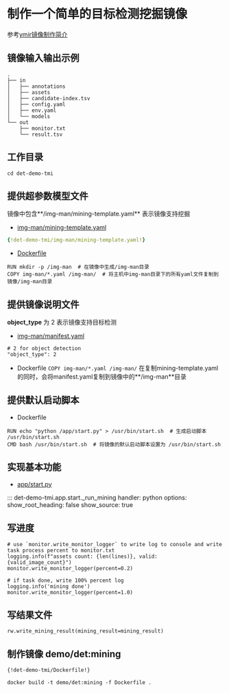 # 制作一个简单的目标检测挖掘镜像

参考[ymir镜像制作简介](../overview/ymir-executor.md)

## 镜像输入输出示例
```
.
├── in
│   ├── annotations
│   ├── assets
│   ├── candidate-index.tsv
│   ├── config.yaml
│   ├── env.yaml
│   └── models
└── out
    ├── monitor.txt
    └── result.tsv
```

## 工作目录

```
cd det-demo-tmi
```

## 提供超参数模型文件

镜像中包含**/img-man/mining-template.yaml** 表示镜像支持挖掘

- [img-man/mining-template.yaml](https://github.com/modelai/ymir-executor-fork/tree/ymir-dev/det-demo-tmi/img-man/mining-template.yaml)

```yaml
{!det-demo-tmi/img-man/mining-template.yaml!}
```

- [Dockerfile](https://github.com/modelai/ymir-executor-fork/tree/ymir-dev/det-demo-tmi/Dockerfile)

```
RUN mkdir -p /img-man  # 在镜像中生成/img-man目录
COPY img-man/*.yaml /img-man/  # 将主机中img-man目录下的所有yaml文件复制到镜像/img-man目录
```

## 提供镜像说明文件

**object_type** 为 2 表示镜像支持目标检测

- [img-man/manifest.yaml](https://github.com/modelai/ymir-executor-fork/tree/ymir-dev/det-demo-tmi/img-man/manifest.yaml)
```
# 2 for object detection
"object_type": 2
```

- Dockerfile
`COPY img-man/*.yaml /img-man/` 在复制mining-template.yaml的同时，会将manifest.yaml复制到镜像中的**/img-man**目录

## 提供默认启动脚本

- Dockerfile
```
RUN echo "python /app/start.py" > /usr/bin/start.sh  # 生成启动脚本 /usr/bin/start.sh
CMD bash /usr/bin/start.sh  # 将镜像的默认启动脚本设置为 /usr/bin/start.sh
```

## 实现基本功能

- [app/start.py](https://github.com/modelai/ymir-executor-fork/tree/ymir-dev/det-demo-tmi/app/start.py)

::: det-demo-tmi.app.start._run_mining
    handler: python
    options:
      show_root_heading: false
      show_source: true

## 写进度

```
# use `monitor.write_monitor_logger` to write log to console and write task process percent to monitor.txt
logging.info(f"assets count: {len(lines)}, valid: {valid_image_count}")
monitor.write_monitor_logger(percent=0.2)

# if task done, write 100% percent log
logging.info('mining done')
monitor.write_monitor_logger(percent=1.0)
```

## 写结果文件

```
rw.write_mining_result(mining_result=mining_result)
```

## 制作镜像 demo/det:mining

```dockerfile
{!det-demo-tmi/Dockerfile!}
```

```
docker build -t demo/det:mining -f Dockerfile .
```
